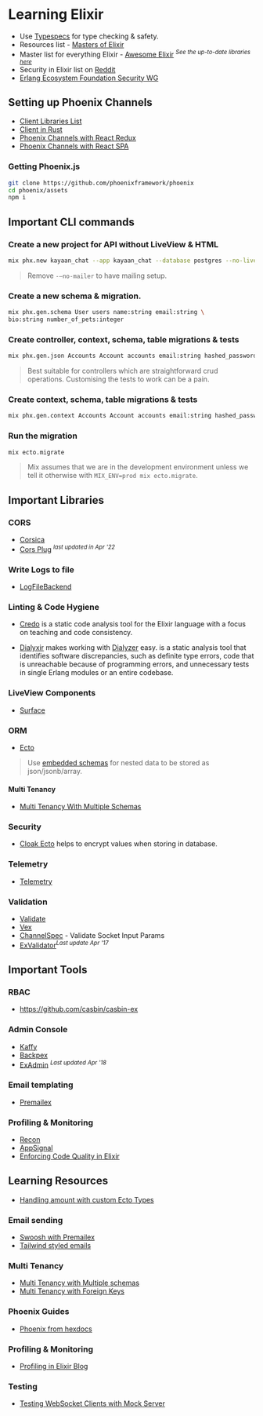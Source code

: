 # Learning Elixir

- Use [Typespecs](https://hexdocs.pm/elixir/1.12/typespecs.html) for type checking & safety.
- Resources list - [Masters of Elixir](https://github.com/abreujp/masters-of-elixir)
- Master list for everything Elixir - [Awesome Elixir](https://github.com/h4cc/awesome-elixir) <sup><i>See the up-to-date libraries [here](https://awsm-elixir.rubybox.dev)</i></sup>
-  Security in Elixir list on [Reddit](https://www.reddit.com/r/elixir/comments/1hg26n0/comment/m2k7rce/?utm_source=share&utm_medium=web3x&utm_name=web3xcss&utm_term=1&utm_content=share_button)
- [Erlang Ecosystem Foundation Security WG](https://erlef.github.io/security-wg/)

## Setting up Phoenix Channels
- [Client Libraries List](https://hexdocs.pm/phoenix/channels.html#client-libraries)
- [Client in Rust](https://github.com/liveview-native/phoenix-channels-client)
- [Phoenix Channels with React Redux](https://github.com/trixtateam/phoenix-to-redux)
- [Phoenix Channels with React SPA](https://github.com/syamsulmj/elixir-and-react-spa-websocket/blob/master/react-phoenix-websocket/src/App.js)

### Getting Phoenix.js
```bash
git clone https://github.com/phoenixframework/phoenix
cd phoenix/assets
npm i
```


## Important CLI commands
### Create a new project for API without LiveView & HTML
```bash
mix phx.new kayaan_chat --app kayaan_chat --database postgres --no-live --no-assets --no-html --binary-id --no-esbuild --no-gettext --no-tailwind --no-mailer
```
> Remove `-—no-mailer` to have mailing setup.


### Create a new schema & migration.
```bash
mix phx.gen.schema User users name:string email:string \
bio:string number_of_pets:integer
```

### Create controller, context, schema, table migrations & tests
```bash
mix phx.gen.json Accounts Account accounts email:string hashed_password:string
```
> Best suitable for controllers which are straightforward crud operations. Customising the tests to work can be a pain.

### Create context, schema, table migrations & tests
```bash
mix phx.gen.context Accounts Account accounts email:string hashed_password:string
```

### Run the migration
```bash
mix ecto.migrate
```
> Mix assumes that we are in the development environment unless we tell it otherwise with `MIX_ENV=prod mix ecto.migrate`.


## Important Libraries
### CORS
- [Corsica](https://hexdocs.pm/corsica/Corsica.html)
- [Cors Plug](https://github.com/mschae/cors_plug) <sup><i>last updated in Apr '22</i></sup>

### Write Logs to file
- [LogFileBackend](https://github.com/onkel-dirtus/logger_file_backend)


### Linting & Code Hygiene
- [Credo](https://github.com/rrrene/credo) is a static code analysis tool for the Elixir language with a focus on teaching and code consistency.

- [Dialyxir](https://github.com/jeremyjh/dialyxir) makes working with [Dialyzer](https://www.erlang.org/doc/apps/dialyzer/dialyzer.html) easy.
 is a static analysis tool that identifies software discrepancies, such as definite type errors, code that is unreachable because of programming errors, and unnecessary tests in single Erlang modules or an entire codebase.

 ### LiveView Components
 - [Surface](https://hexdocs.pm/surface/Surface.html)

### ORM
- [Ecto](https://hexdocs.pm/ecto)
> Use [embedded schemas](https://hexdocs.pm/ecto/embedded-schemas.html) for nested data to be stored as json/jsonb/array.

#### Multi Tenancy 
- [Multi Tenancy With Multiple Schemas](https://github.com/ateliware/triplex)

### Security
- [Cloak Ecto](https://hexdocs.pm/cloak_ecto/readme.html) helps to encrypt values when storing in database.

### Telemetry
- [Telemetry](https://hexdocs.pm/telemetry/readme.html)

### Validation
- [Validate](https://hexdocs.pm/validate/readme.html)
- [Vex](https://github.com/CargoSense/vex)
- [ChannelSpec](https://github.com/felt/channel_spec) - Validate Socket Input Params
- [ExValidator](https://github.com/costaraphael/ex_validator)<sup><i>Last update Apr '17</i></sup>


## Important Tools
### RBAC
- https://github.com/casbin/casbin-ex

### Admin Console
- [Kaffy](https://github.com/kaffeins/kaffy)
- [Backpex](https://github.com/naymspace/backpex)
- [ExAdmin](https://github.com/smpallen99/ex_admin) <sup><i>Last updated Apr '18</i></sup>

### Email templating
- [Premailex](https://www.hex.pm/packages/premailex)

### Profiling & Monitoring
- [Recon](https://ferd.github.io/recon/overview.html)
- [AppSignal](https://docs.appsignal.com/elixir)
- [Enforcing Code Quality in Elixir](https://leandrocp.com.br/2019/06/enforcing-code-quality-in-elixir/)

## Learning Resources
- [Handling amount with custom Ecto Types](https://fullstackphoenix.com/tutorials/handling-amount-fields-in-a-phoenix-application-with-ecto-custom-types)
  
### Email sending
- [Swoosh with Premailex](https://fullstackphoenix.com/tutorials/implementing-html-emails-in-phoenix-with-swoosh-and-premailex)
- [Tailwind styled emails](https://fullstackphoenix.com/tutorials/tailwind-emails-phoenix-swoosh)

### Multi Tenancy
- [Multi Tenancy with Multiple schemas](https://www.reddit.com/r/elixir/comments/1ep1uhu/multi_tenancy_with_elixir_and_phoenix/)
- [Multi Tenancy with Foreign Keys](https://hexdocs.pm/ecto/multi-tenancy-with-foreign-keys.html)
### Phoenix Guides
- [Phoenix from hexdocs](https://hexdocs.pm/phoenix)

### Profiling & Monitoring
- [Profiling in Elixir Blog](https://pulkitgoyal.in/profiling-in-elixir)

### Testing
- [Testing WebSocket Clients with Mock Server](https://pulkitgoyal.in/testing-websocket-clients-in-elixir-with-a-mock-server)
